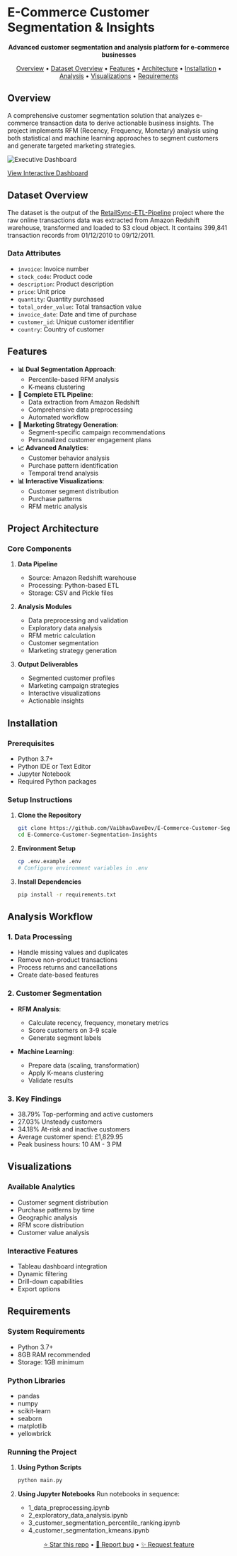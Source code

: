 # E-Commerce Customer Segmentation & Insights

<div align="center">
  <p><strong>Advanced customer segmentation and analysis platform for e-commerce businesses</strong></p>
  <p>
    <a href="#overview">Overview</a> •
    <a href="#dataset-overview">Dataset Overview</a> •
    <a href="#features">Features</a> •
    <a href="#project-architecture">Architecture</a> •
    <a href="#installation">Installation</a> •
    <a href="#analysis-workflow">Analysis</a> •
    <a href="#visualizations">Visualizations</a> •
    <a href="#requirements">Requirements</a>
  </p>
</div>

## Overview

A comprehensive customer segmentation solution that analyzes e-commerce transaction data to derive actionable business insights. The project implements RFM (Recency, Frequency, Monetary) analysis using both statistical and machine learning approaches to segment customers and generate targeted marketing strategies.

![Executive Dashboard](Dashboard_Preview.png)

[View Interactive Dashboard](https://public.tableau.com/views/ExecutiveDashboard_17455173540320/ExecutiveDashboard?:language=en-US&publish=yes&:sid=&:redirect=auth&:display_count=n&:origin=viz_share_link)

## Dataset Overview

The dataset is the output of the [RetailSync-ETL-Pipeline](https://github.com/VaibhavDaveDev/RetailSync-ETL-Pipeline.git) project where the raw online transactions data was extracted from Amazon Redshift warehouse, transformed and loaded to S3 cloud object. It contains 399,841 transaction records from 01/12/2010 to 09/12/2011.

### Data Attributes
- `invoice`: Invoice number
- `stock_code`: Product code
- `description`: Product description
- `price`: Unit price
- `quantity`: Quantity purchased
- `total_order_value`: Total transaction value
- `invoice_date`: Date and time of purchase
- `customer_id`: Unique customer identifier
- `country`: Country of customer

## Features

- **📊 Dual Segmentation Approach**: 
  - Percentile-based RFM analysis
  - K-means clustering
- **🔄 Complete ETL Pipeline**: 
  - Data extraction from Amazon Redshift
  - Comprehensive data preprocessing
  - Automated workflow
- **🎯 Marketing Strategy Generation**: 
  - Segment-specific campaign recommendations
  - Personalized customer engagement plans
- **📈 Advanced Analytics**:
  - Customer behavior analysis
  - Purchase pattern identification
  - Temporal trend analysis
- **📊 Interactive Visualizations**:
  - Customer segment distribution
  - Purchase patterns
  - RFM metric analysis

## Project Architecture

### Core Components
1. **Data Pipeline**
   - Source: Amazon Redshift warehouse
   - Processing: Python-based ETL
   - Storage: CSV and Pickle files

2. **Analysis Modules**
   - Data preprocessing and validation
   - Exploratory data analysis
   - RFM metric calculation
   - Customer segmentation
   - Marketing strategy generation

3. **Output Deliverables**
   - Segmented customer profiles
   - Marketing campaign strategies
   - Interactive visualizations
   - Actionable insights

## Installation

### Prerequisites
- Python 3.7+
- Python IDE or Text Editor
- Jupyter Notebook
- Required Python packages

### Setup Instructions

1. **Clone the Repository**
   ```bash
   git clone https://github.com/VaibhavDaveDev/E-Commerce-Customer-Segmentation-Insights.git
   cd E-Commerce-Customer-Segmentation-Insights
   ```

2. **Environment Setup**
   ```bash
   cp .env.example .env
   # Configure environment variables in .env
   ```

3. **Install Dependencies**
   ```bash
   pip install -r requirements.txt
   ```

## Analysis Workflow

### 1. Data Processing
- Handle missing values and duplicates
- Remove non-product transactions
- Process returns and cancellations
- Create date-based features

### 2. Customer Segmentation
- **RFM Analysis**:
  - Calculate recency, frequency, monetary metrics
  - Score customers on 3-9 scale
  - Generate segment labels

- **Machine Learning**:
  - Prepare data (scaling, transformation)
  - Apply K-means clustering
  - Validate results

### 3. Key Findings
- 38.79% Top-performing and active customers
- 27.03% Unsteady customers
- 34.18% At-risk and inactive customers
- Average customer spend: £1,829.95
- Peak business hours: 10 AM - 3 PM

## Visualizations

### Available Analytics
- Customer segment distribution
- Purchase patterns by time
- Geographic analysis
- RFM score distribution
- Customer value analysis

### Interactive Features
- Tableau dashboard integration
- Dynamic filtering
- Drill-down capabilities
- Export options

## Requirements

### System Requirements
- Python 3.7+
- 8GB RAM recommended
- Storage: 1GB minimum

### Python Libraries
- pandas
- numpy
- scikit-learn
- seaborn
- matplotlib
- yellowbrick

### Running the Project

1. **Using Python Scripts**
   ```bash
   python main.py
   ```

2. **Using Jupyter Notebooks**
   Run notebooks in sequence:
   - 1_data_preprocessing.ipynb
   - 2_exploratory_data_analysis.ipynb
   - 3_customer_segmentation_percentile_ranking.ipynb
   - 4_customer_segmentation_kmeans.ipynb

<div align="center">
  <p>
    <a href="https://github.com/VaibhavDaveDev/E-Commerce-Customer-Segmentation-Insights/stargazers">⭐ Star this repo</a> •
    <a href="https://github.com/VaibhavDaveDev/E-Commerce-Customer-Segmentation-Insights/issues/new">🐛 Report bug</a> •
    <a href="https://github.com/VaibhavDaveDev/E-Commerce-Customer-Segmentation-Insights/issues/new">✨ Request feature</a>
  </p>
</div>
